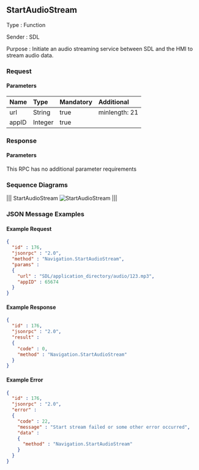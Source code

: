 ## StartAudioStream

Type
: Function

Sender
: SDL

Purpose
: Initiate an audio streaming service between SDL and the HMI to stream audio data.

### Request

#### Parameters

|Name|Type|Mandatory|Additional|
|:---|:---|:--------|:---------|
|url|String|true|minlength: 21|
|appID|Integer|true||

### Response

#### Parameters

This RPC has no additional parameter requirements

### Sequence Diagrams

|||
StartAudioStream
![StartAudioStream](./assets/StartAudioStream.jpg)
|||

### JSON Message Examples

#### Example Request

```json
{
  "id" : 176,
  "jsonrpc" : "2.0",
  "method" : "Navigation.StartAudioStream",
  "params" :  
  {
    "url" : "SDL/application_directory/audio/123.mp3",
    "appID" : 65674
  }
}
```

#### Example Response

```json
{
  "id" : 176,
  "jsonrpc" : "2.0",
  "result" :
  {
    "code" : 0,
    "method" : "Navigation.StartAudioStream"
  }
}
```

#### Example Error

```json
{
  "id" : 176,
  "jsonrpc" : "2.0",
  "error" :
  {
    "code" : 22,
    "message" : "Start stream failed or some other error occurred",
    "data" :
    {
      "method" : "Navigation.StartAudioStream"
    }
  }
}
```
